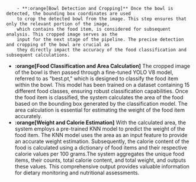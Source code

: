         - **:orange[Bowl Detection and Cropping]** Once the bowl is detected, the bounding box coordinates are used
        to crop the detected bowl from the image. This step ensures that only the relevant portion of the image,
        which contains the food item, is considered for subsequent analysis. This cropped image serves as the
        input for the next stage of the pipeline. The precise detection and cropping of the bowl are crucial as
        they directly impact the accuracy of the food classification and subsequent calculations.

- **:orange[Food Classification and Area Calculation]** The cropped image of the bowl is then passed through
        a fine-tuned YOLO V8 model, referred to as "best.pt," which is designed to classify the food item within
        the bowl. This model has been trained on a dataset containing 15 different food classes, ensuring robust
        classification capabilities. Once the food item is classified, the system calculates the area of the food
        based on the bounding box generated by the classification model. The area calculation is essential for
        estimating the weight of the food item accurately.
- **:orange[Weight and Calorie Estimation]**  With the calculated area, the system employs a pre-trained KNN
        model to predict the weight of the food item. The KNN model uses the area as an input feature to
        provide an accurate weight estimation. Subsequently, the calorie content of the food is calculated using
        a dictionary of food items and their respective calorie values per 100 grams.The system aggregates the unique food items, their counts, total calorie content, and total weight, and outputs these values. This comprehensive output provides valuable information for dietary monitoring and nutritional assessments.


